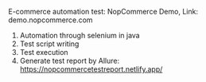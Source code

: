 E-commerce automation test: NopCommerce Demo, Link: demo.nopcommerce.com

1. Automation through selenium in java
2. Test script writing
3. Test execution
4. Generate test report by Allure: https://nopcommercetestreport.netlify.app/

